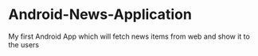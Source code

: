 # Android-News-Application
My first Android App which will fetch news items from web and show it to the users
